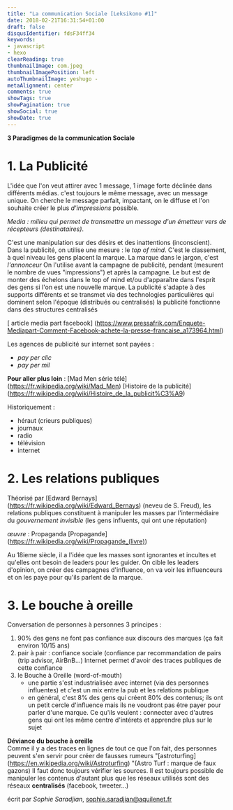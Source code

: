 ```yaml
---
title: "La communication Sociale [Leksikono #1]"
date: 2018-02-21T16:31:54+01:00
draft: false
disqusIdentifier: fdsF34ff34
keywords:
- javascript
- hexo
clearReading: true
thumbnailImage: com.jpeg
thumbnailImagePosition: left
autoThumbnailImage: yeshugo -
metaAlignment: center
comments: true
showTags: true
showPagination: true
showSocial: true
showDate: true
---
```


**3 Paradigmes de la communication Sociale**

# 1. La Publicité

L'idée que l'on veut attirer avec 1 message, 1 image forte déclinée dans différents médias. c'est toujours le même message, avec un message unique.
On cherche le message parfait, impactant, on le diffuse et l'on souhaite créer le plus *d'impressions* possible.

*Media : milieu qui permet de transmettre un message d'un émetteur vers de récepteurs (destinataires)*.

C'est une manipulation sur des désirs et des inattentions (inconscient).
Dans la publicité, on utilise une mesure : le *top of mind*. C'est le classement, à quel niveau les gens placent la marque.
La marque dans le jargon, c'est *l'annonceur*
On l'utilise avant la campagne de publicité, pendant (mesurent le nombre de vues "impressions") et après la campagne. Le but est de monter des échelons dans le top of mind et/ou d'apparaître dans l'esprit des gens si l'on est une nouvelle marque.
La publicité s'adapte à des supports différents et se transmet via des technologies particulières qui dominent selon l'époque (distribués ou centralisés) la publicité fonctionne dans des structures centralisés

[ article media part facebook] (https://www.pressafrik.com/Enquete-Mediapart-Comment-Facebook-achete-la-presse-francaise_a173964.html)

Les agences de publicité sur internet sont payées :

- *pay per clic* 
- *pay per mil*

**Pour aller plus loin** : 
[Mad Men série télé] (https://fr.wikipedia.org/wiki/Mad_Men)
[Histoire de la publicité]  (https://fr.wikipedia.org/wiki/Histoire_de_la_publicit%C3%A9)

Historiquement : 

- héraut (crieurs publiques)
- journaux
- radio
- télévision
- internet

# 2. Les relations publiques

Théorisé par [Edward Bernays] (https://fr.wikipedia.org/wiki/Edward_Bernays) (neveu de S. Freud), les relations publiques constituent à manipuler les masses par l'intermédiaire du *gouvernement invisible* (les gens influents, qui ont une réputation)

*œuvre* : Propaganda [Propagande] (https://fr.wikipedia.org/wiki/Propagande_(livre))

Au 18ieme siècle, il a l'idée que les masses sont ignorantes et incultes et qu'elles ont besoin de leaders pour les guider.
On cible les leaders d'opinion, on créer des campagnes d'influence, on va voir les influenceurs et on les paye pour qu'ils parlent de la marque.

# 3. Le bouche à oreille

Conversation de personnes à personnes
3 principes : 

1. 90% des gens ne font pas confiance aux discours des marques (ça fait environ 10/15 ans)
2.  pair à pair : confiance sociale (confiance par recommandation de pairs (trip advisor, AirBnB...) Internet permet d'avoir des traces publiques de cette confiance
3.  le Bouche à Oreille (word-of-mouth)
	- une partie s'est industrialisée avec internet (via des personnes influentes) et c'est un mix entre la pub et les relations publique
	- en général, c'est 8% des gens qui créent 80% des contenus; ils ont un petit cercle d'influence mais ils ne voudront pas être payer pour parler d'une marque. Ce qu'ils veulent : connecter avec d'autres gens qui ont les même centre d'intérets et apprendre plus sur le sujet

**Déviance du bouche à oreille**  
Comme il y a des traces en lignes de tout ce que l'on fait, des personnes peuvent s'en servir pour créer de fausses rumeurs "[astroturfing] (https://en.wikipedia.org/wiki/Astroturfing) "(Astro Turf : marque de faux gazons)
Il faut donc toujours vérifier les sources. Il est toujours possible de manipuler les contenus d'autant plus que les réseaux utilisés sont des réseaux **centralisés** (facebook, tweeter...)



écrit par *Sophie Saradjian*,  sophie.saradjian@aquilenet.fr
